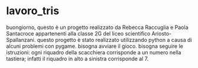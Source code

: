 # lavoro_tris
buongiorno, questo è un progetto realizzato da Rebecca Raccuglia e Paola Santacroce appartenenti alla classe 2G del liceo scientifico Ariosto-Spallanzani.
questo progetto è stato realizzato utilizzando python a causa di alcuni problemi con pygame.
bisogna avviare il gioco.
bisogna seguire le istruzioni: ogni riquadro della scacchiera corrisponde a un numero nella tastiera; infatti il riquadro in alto a sinistra corrisponde al 7.
